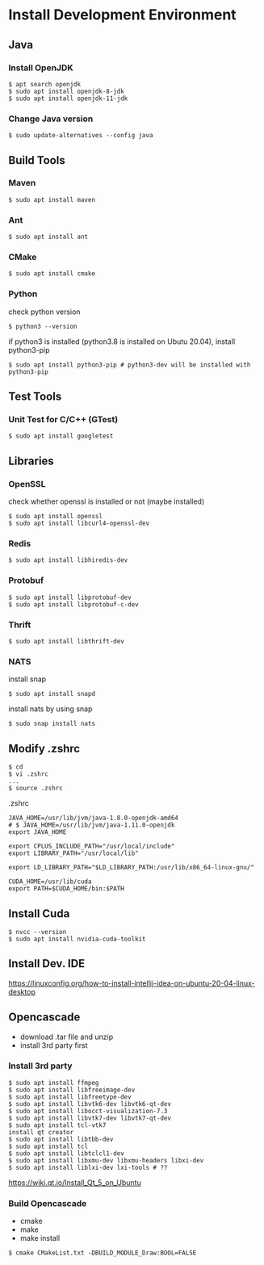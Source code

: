 # Install Development Environment

## Java
### Install OpenJDK
```
$ apt search openjdk
$ sudo apt install openjdk-8-jdk
$ sudo apt install openjdk-11-jdk
```

### Change Java version
```
$ sudo update-alternatives --config java
```

## Build Tools

### Maven
```
$ sudo apt install maven
```

### Ant
```
$ sudo apt install ant
```

### CMake
```
$ sudo apt install cmake
```

### Python
check python version
```
$ python3 --version
```
if python3 is installed (python3.8 is installed on Ubutu 20.04), install python3-pip
```
$ sudo apt install python3-pip # python3-dev will be installed with python3-pip
```

## Test Tools

### Unit Test for C/C++ (GTest)
```
$ sudo apt install googletest
```

## Libraries

### OpenSSL
check whether openssl is installed or not
(maybe installed)
```
$ sudo apt install openssl
$ sudo apt install libcurl4-openssl-dev
```

### Redis
```
$ sudo apt install libhiredis-dev
```

### Protobuf
```
$ sudo apt install libprotobuf-dev
$ sudo apt install libprotobuf-c-dev
```

### Thrift
```
$ sudo apt install libthrift-dev
```

### NATS
install snap
```
$ sudo apt install snapd
```
install nats by using snap
```
$ sudo snap install nats
```

## Modify .zshrc
```
$ cd
$ vi .zshrc
...
$ source .zshrc
```

.zshrc
```
JAVA_HOME=/usr/lib/jvm/java-1.8.0-openjdk-amd64
# $ JAVA_HOME=/usr/lib/jvm/java-1.11.0-openjdk
export JAVA_HOME

export CPLUS_INCLUDE_PATH="/usr/local/include"
export LIBRARY_PATH="/usr/local/lib"

export LD_LIBRARY_PATH="$LD_LIBRARY_PATH:/usr/lib/x86_64-linux-gnu/"

CUDA_HOME=/usr/lib/cuda
export PATH=$CUDA_HOME/bin:$PATH
```

## Install Cuda
```
$ nvcc --version
$ sudo apt install nvidia-cuda-toolkit
```

## Install Dev. IDE
https://linuxconfig.org/how-to-install-intellij-idea-on-ubuntu-20-04-linux-desktop

## Opencascade
 - download .tar file and unzip
 - install 3rd party first
### Install 3rd party
```
$ sudo apt install ffmpeg
$ sudo apt install libfreeimage-dev
$ sudo apt install libfreetype-dev
$ sudo apt install libvtk6-dev libvtk6-qt-dev
$ sudo apt install libocct-visualization-7.3
$ sudo apt install libvtk7-dev libvtk7-qt-dev
$ sudo apt install tcl-vtk7
install qt creator
$ sudo apt install libtbb-dev
$ sudo apt install tcl
$ sudo apt install libtclcl1-dev
$ sudo apt install libxmu-dev libxmu-headers libxi-dev
$ sudo apt install liblxi-dev lxi-tools # ??
```
https://wiki.qt.io/Install_Qt_5_on_Ubuntu

### Build Opencascade
 - cmake
 - make
 - make install
```
$ cmake CMakeList.txt -DBUILD_MODULE_Draw:BOOL=FALSE
```
